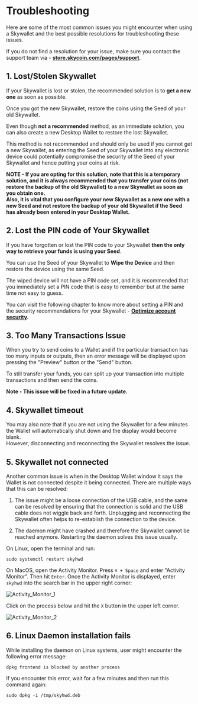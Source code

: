 # Troubleshooting

Here are some of the most common issues you might encounter when using a Skywallet and the best possible resolutions for troubleshooting these issues. 

If you do not find a resolution for your issue, make sure you contact the support team via - **[store.skycoin.com/pages/support](https://store.skycoin.com/pages/support)**.

## 1. Lost/Stolen Skywallet

If your Skywallet is lost or stolen, the recommended solution is to **get a new one** as soon as possible. 

Once you got the new Skywallet, restore the coins using the Seed of your old Skywallet.

Even though **not a recommended** method, as an immediate solution, you can also create a new Desktop Wallet to restore the lost Skywallet.

This method is not recommended and should only be used if you cannot get a new Skywallet, as entering the Seed of your Skywallet into any electronic device could potentially compromise the security of the Seed of your Skywallet and hence putting your coins at risk.

**NOTE - If you are opting for this solution, note that this is a temporary solution, and it is always recommended that you transfer your coins (not restore the backup of the old Skywallet) to a new Skywallet as soon as you obtain one.  
Also, it is vital that you configure your new Skywallet as a new one with a new Seed and not restore the backup of your old Skywallet if the Seed has already been entered in your Desktop Wallet.**

## 2. Lost the PIN code of Your Skywallet

If you have forgotten or lost the PIN code to your Skywallet **then the only way to retrieve your funds is using your Seed**.

You can use the Seed of your Skywallet to **Wipe the Device** and then restore the device using the same Seed.

The wiped device will not have a PIN code set, and it is recommended that you immediately set a PIN code that is easy to remember but at the same time not easy to guess.

You can visit the following chapter to know more about setting a PIN and the security recommendations for your Skywallet - **[Optimize account security](https://github.com/SkycoinProject/User-Manuals/blob/master/Skywallet/7.%20Optimizing%20the%20Security%20of%20your%20Skywallet.md).**

## 3. Too Many Transactions Issue

When you try to send coins to a Wallet and if the particular transaction has too many inputs or outputs, then an error message will be displayed upon pressing the "Preview" button or the "Send" button.

To still transfer your funds, you can split up your transaction into multiple transactions and then send the coins.

**Note - This issue will be fixed in a future update.**

## 4. Skywallet timeout

You may also note that if you are not using the Skywallet for a few minutes the Wallet will automatically shut down and the display would become blank.  
However, disconnecting and reconnecting the Skywallet resolves the issue.


## 5. Skywallet not connected

Another common issue is when in the Desktop Wallet window it says the Wallet is not connected despite it being connected. There are multiple ways that this can be resolved:

1. The issue might be a loose connection of the USB cable, and the same can be resolved by ensuring that the connection is solid and the USB cable does not wiggle back and forth. Unplugging and reconnecting the Skywallet often helps to re-establish the connection to the device. 

2. The daemon might have crashed and therefore the Skywallet cannot be reached anymore. Restarting the daemon solves this issue usually. 

On Linux, open the terminal and run:

```sudo systemctl restart skyhwd```

On MacOS, open the Activity Monitor. Press `⌘ + Space` and enter "Activity Monitor". Then hit `Enter`. Once the Activity Monitor is displayed, enter `skyhwd` into the search bar in the upper right corner: 

![Activity_Monitor_1](https://github.com/SkycoinProject/User-Manuals/blob/master/Pictures/Activity_Monitor_Skywallet_HW_Search.png)

Click on the process below and hit the `X` button in the upper left corner. 

![Activity_Monitor_2](https://github.com/SkycoinProject/User-Manuals/blob/master/Pictures/Activity_Monitor_Skywallet_Prcs_kill.png)

## 6. Linux Daemon installation fails

While installing the daemon on Linux systems, user might encounter the following error message: 

`dpkg frontend is blocked by another process`

If you encounter this error, wait for a few minutes and then run this command again: 

`sudo dpkg -i /tmp/skyhwd.deb`


